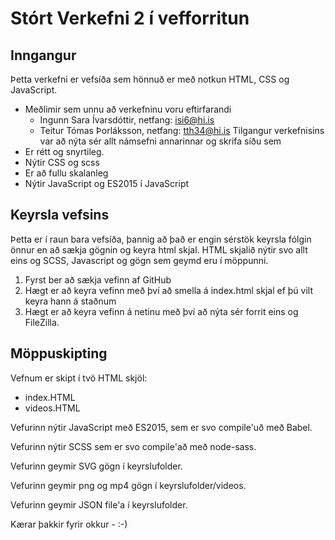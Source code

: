 Stórt Verkefni 2 í vefforritun
=========================================================



Inngangur
------------

Þetta verkefni er vefsíða sem hönnuð er með notkun HTML, CSS og JavaScript.
* Meðlimir sem unnu að verkefninu voru eftirfarandi
  - Ingunn Sara Ívarsdóttir, netfang: isi6@hi.is
  - Teitur Tómas Þorláksson, netfang: tth34@hi.is
Tilgangur verkefnisins var að nýta sér allt námsefni annarinnar og skrifa síðu sem
* Er rétt og snyrtileg.
* Nýtir CSS og scss
* Er að fullu skalanleg
* Nýtir JavaScript og ES2015 í JavaScript


Keyrsla vefsins
------------

Þetta er í raun bara vefsíða, þannig að það er engin sérstök keyrsla fólgin önnur en að sækja gögnin og keyra html skjal. HTML skjalið nýtir svo allt eins og SCSS, Javascript og gögn sem geymd eru í möppunni.

1. Fyrst ber að sækja vefinn af GitHub
2. Hægt er að keyra vefinn með því að smella á index.html skjal ef þú vilt keyra hann á staðnum
3. Hægt er að keyra vefinn á netinu með því að nýta sér forrit eins og FileZilla.



Möppuskipting
----------------

Vefnum er skipt í tvö HTML skjöl:
* index.HTML
* videos.HTML

Vefurinn nýtir JavaScript með ES2015, sem er svo compile'uð með Babel.

Vefurinn nýtir SCSS sem er svo compile'að með node-sass.

Vefurinn geymir SVG gögn í keyrslufolder.

Vefurinn geymir png og mp4 gögn í keyrslufolder/videos.

Vefurinn geymir JSON file'a í keyrslufolder.



Kærar þakkir fyrir okkur - :-)
